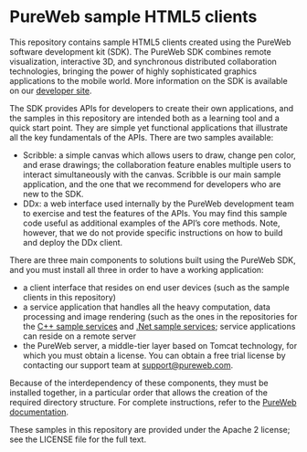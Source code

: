 PureWeb sample HTML5 clients
=====================

This repository contains sample HTML5 clients created using the PureWeb software development kit (SDK). The PureWeb SDK combines remote visualization, interactive 3D, and synchronous distributed collaboration technologies, bringing the power of highly sophisticated graphics applications to the mobile world. More information on the SDK is available on our [developer site](https://www.pureweb.io/).

The SDK provides APIs for developers to create their own applications, and the samples in this repository are intended both as a learning tool and a quick start point. They are simple yet functional applications that illustrate all the key fundamentals of the APIs. There are two samples available:
* Scribble: a simple canvas which allows users to draw, change pen color, and erase drawings; the collaboration feature enables multiple users to interact simultaneously with the canvas. Scribble is our main sample application, and the one that we recommend for developers who are new to the SDK.
* DDx: a web interface used internally by the PureWeb development team to exercise and test the features of the APIs. You may find this sample code useful as additional examples of the API’s core methods. Note, however, that we do not provide specific instructions on how to build and deploy the DDx client.

There are three main components to solutions built using the PureWeb SDK, and you must install all three in order to have a working application:
* a client interface that resides on end user devices (such as the sample clients in this repository)
* a service application that handles all the heavy computation, data processing and image rendering (such as the ones in the repositories for the [C++ sample services](https://github.com/calgaryscientific/pureweb-cpp-samples) and [.Net sample services](https://github.com/calgaryscientific/pureweb-dotnet-samples); service applications can reside on a remote server
* the PureWeb server, a middle-tier layer based on Tomcat technology, for which you must obtain a license. You can obtain a free trial license by contacting our support team at support@pureweb.com. 

Because of the interdependency of these components, they must be installed together, in a particular order that allows the creation of the required directory structure. For complete instructions, refer to the [PureWeb documentation](http://docs.pureweb.io/sdk5.0/content/setup/installation.html).

These samples in this repository are provided under the Apache 2 license; see the LICENSE file for the full text.



